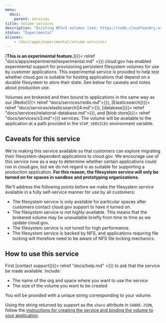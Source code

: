 ```yaml
---
menu:
  docs:
    parent: services
title: Volume services
description: "Existing NFSv3 volumes (see: https://code.cloudfoundry.org/nfs-volume-release/)"
status: "Experimental"
aliases: 
    - /docs/apps/experimental/volume-services/
---
```


[**This is an experimental feature.**]({{< relref "docs/apps/experimental/experimental.md" >}}) cloud.gov has enabled experimental support for provisioning persistent filesystem volumes for use by customer applications. This experimental service is provided to help test whether cloud.gov is suitable for hosting applications that depend on a durable filesystem to store their state. See below for caveats and notes about production use.

Volumes are brokered and then bound to applications in the same way as our [Redis]({{< relref "docs/services/redis.md">}}), [Elasticsearch]({{< relref "docs/services/elasticsearch24.md">}}), [database]({{< relref "docs/services/relational-database.md">}}), and [blob store]({{< relref "docs/services/s3.md">}}) services. The volume will be available to the application at a path provided in the `VCAP_SERVICES` environment variable.

## Caveats for this service
We're making this service available so that customers can explore migrating their filesystem-dependent applications to cloud.gov. We encourage use of this service now as a way to determine whether certain applications could run in cloud.gov, but we do not regard is as suitable for supporting a production application. **For this reason, the filesystem service will only be turned on for spaces in sandbox and prototyping organizations.**

We'll address the following points before we make the filesystem service available in a fully self-service manner for use by all customers:

* The filesystem service is only available for particular spaces after customers contact cloud.gov support to have it turned on.
* The filesystem service is *not* highly-available. This means that the brokered volume may be unavailable briefly from time to time as we update cloud.gov.
* The filesystem service is *not* tuned for high performance. 
* The filesystem service is backed by NFS, and applications requiring file locking will therefore need to be aware of NFS file locking mechanics. 

## How to use this service

First [contact support]({{< relref "docs/help.md" >}}) to ask that the service be made available. Include:

* The name of the org and space where you want to use the service
* The size of the volume you want to be created

You will be provided with a unique string corresponding to your volume. 

Using the string returned by support as the `share` attribute in `SHARE-JSON`, follow the [instructions for creating the service and binding the volume to your application](https://docs.cloudfoundry.org/devguide/services/using-vol-services.html).
